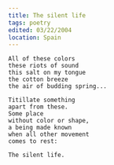 ```yaml
---
title: The silent life
tags: poetry
edited: 03/22/2004
location: Spain
---
```


    All of these colors
    these riots of sound
    this salt on my tongue
    the cotton breeze
    the air of budding spring...

    Titillate something
    apart from these.
    Some place
    without color or shape,
    a being made known
    when all other movement
    comes to rest:

    The silent life.


